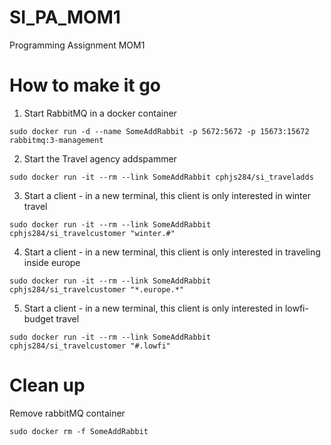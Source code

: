 # SI_PA_MOM1
Programming Assignment MOM1


# How to make it go

1) Start RabbitMQ in a docker container
```
sudo docker run -d --name SomeAddRabbit -p 5672:5672 -p 15673:15672 rabbitmq:3-management
```
2) Start the Travel agency addspammer
```
sudo docker run -it --rm --link SomeAddRabbit cphjs284/si_traveladds
```
3) Start a client - in a new terminal, this client is only interested in winter travel
```
sudo docker run -it --rm --link SomeAddRabbit cphjs284/si_travelcustomer "winter.#"
```
4) Start a client - in a new terminal, this client is only interested in traveling inside europe
```
sudo docker run -it --rm --link SomeAddRabbit cphjs284/si_travelcustomer "*.europe.*"
```
5) Start a client - in a new terminal, this client is only interested in lowfi-budget travel
```
sudo docker run -it --rm --link SomeAddRabbit cphjs284/si_travelcustomer "#.lowfi"
```


# Clean up 
Remove rabbitMQ container
```
sudo docker rm -f SomeAddRabbit
```

